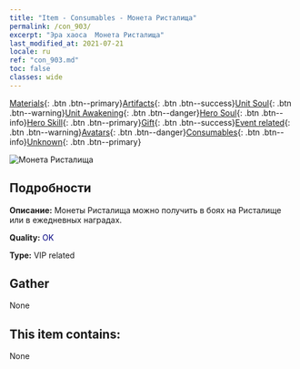 ```yaml
---
title: "Item - Consumables - Монета Ристалища"
permalink: /con_903/
excerpt: "Эра хаоса  Монета Ристалища"
last_modified_at: 2021-07-21
locale: ru
ref: "con_903.md"
toc: false
classes: wide
---
```

 [Materials](/ItemsRU/){: .btn .btn--primary}[Artifacts](/ItemsRU/Artifacts/){: .btn .btn--success}[Unit Soul](/ItemsRU/UnitSoul/){: .btn .btn--warning}[Unit Awakening](/ItemsRU/UnitAwakening/){: .btn .btn--danger}[Hero Soul](/ItemsRU/HeroSoul/){: .btn .btn--info}[Hero Skill](/ItemsRU/HeroSkill/){: .btn .btn--primary}[Gift](/ItemsRU/Gift/){: .btn .btn--success}[Event related](/ItemsRU/Events/){: .btn .btn--warning}[Avatars](/ItemsRU/Avatars/){: .btn .btn--danger}[Consumables](/ItemsRU/Consumables/){: .btn .btn--info}[Unknown](/ItemsRU/Unknown/){: .btn .btn--primary}

 ![Монета Ристалища](/images/t/i_107.png)

## Подробности
 **Описание:** Монеты Ристалища можно получить в боях на Ристалище или в ежедневных наградах.

 **Quality:** <span style="color: #000080">OK</span>

 **Type:** VIP related

## Gather

  None

## This item contains:

  None

